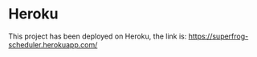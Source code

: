 # Heroku
This project has been deployed on Heroku, the link is: https://superfrog-scheduler.herokuapp.com/
